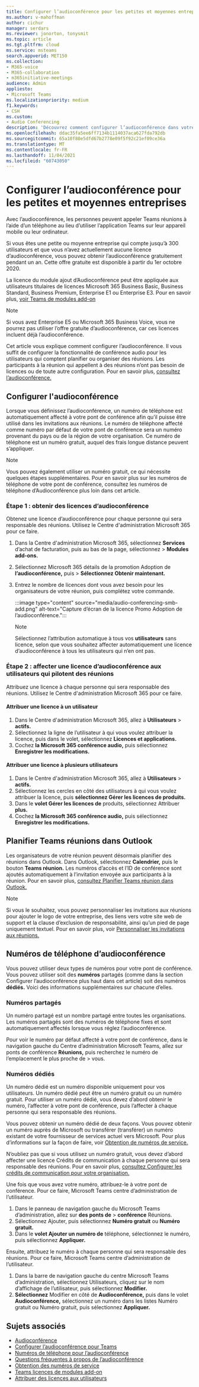 ```yaml
---
title: Configurer l’audioconférence pour les petites et moyennes entreprises
ms.author: v-mahoffman
author: cichur
manager: serdars
ms.reviewer: jonorton, tonysmit
ms.topic: article
ms.tgt.pltfrm: cloud
ms.service: msteams
search.appverid: MET150
ms.collection:
- M365-voice
- M365-collaboration
- m365initiative-meetings
audience: Admin
appliesto:
- Microsoft Teams
ms.localizationpriority: medium
f1.keywords:
- CSH
ms.custom:
- Audio Conferencing
description: 'Découvrez comment configurer l’audioconférence dans votre petite ou moyenne entreprise pour les personnes qui ont besoin d’utiliser un téléphone pour appeler des réunions. '
ms.openlocfilehash: ddac35fa5ee6ff7134b1114037aca627fda792db
ms.sourcegitcommit: 65a10f80e5dfd67b2778e09f5f92c21ef09ce36a
ms.translationtype: MT
ms.contentlocale: fr-FR
ms.lasthandoff: 11/04/2021
ms.locfileid: "60743050"
---
```

# <a name="set-up-audio-conferencing-for-small-and-medium-businesses"></a>Configurer l’audioconférence pour les petites et moyennes entreprises

Avec l’audioconférence, les personnes peuvent appeler Teams réunions à l’aide d’un téléphone au lieu d’utiliser l’application Teams sur leur appareil mobile ou leur ordinateur.  

Si vous êtes une petite ou moyenne entreprise qui compte jusqu’à 300 utilisateurs et que vous n’avez actuellement aucune licence d’audioconférence, vous pouvez obtenir l’audioconférence gratuitement pendant un an. Cette offre gratuite est disponible à partir du 1er octobre 2020.

La licence du module ajout d’Audioconférence peut être appliquée aux utilisateurs titulaires de licences Microsoft 365 Business Basic, Business Standard, Business Premium, Enterprise E1 ou Enterprise E3. Pour en savoir plus, [voir Teams de modules add-on](teams-add-on-licensing/microsoft-teams-add-on-licensing.md)

> [!NOTE]
> Si vous avez Enterprise E5 ou Microsoft 365 Business Voice, vous ne pourrez pas utiliser l’offre gratuite d’audioconférence, car ces licences incluent déjà l’audioconférence.

Cet article vous explique comment configurer l’audioconférence. Il vous suffit de configurer la fonctionnalité de conférence audio pour les utilisateurs qui comptent planifier ou organiser des réunions. Les participants à la réunion qui appellent à des réunions n’ont pas besoin de licences ou de toute autre configuration. Pour en savoir plus, [consultez l’audioconférence.](audio-conferencing-in-office-365.md)

## <a name="set-up-audio-conferencing"></a>Configurer l'audioconférence

Lorsque vous définissez l’audioconférence, un numéro de téléphone est automatiquement affecté à votre pont de conférence afin qu’il puisse être utilisé dans les invitations aux réunions. Le numéro de téléphone affecté comme numéro par défaut de votre pont de conférence sera un numéro provenant du pays ou de la région de votre organisation. Ce numéro de téléphone est un numéro gratuit, auquel des frais longue distance peuvent s’appliquer.

> [!NOTE]
> Vous pouvez également utiliser un numéro gratuit, ce qui nécessite quelques étapes supplémentaires. Pour en savoir plus sur les numéros de [](#audio-conferencing-phone-numbers) téléphone de votre pont de conférence, consultez les numéros de téléphone d’Audioconférence plus loin dans cet article.

### <a name="step-1-get-audio-conferencing-licenses"></a>Étape 1 : obtenir des licences d’audioconférence

Obtenez une licence d’audioconférence pour chaque personne qui sera responsable des réunions. Utilisez le Centre d'administration Microsoft 365 pour ce faire.

1. Dans la Centre d'administration Microsoft 365, sélectionnez **Services** d’achat de facturation, puis au bas de la page, sélectionnez  >   **Modules add-ons.**
2. Sélectionnez Microsoft 365 détails de la promotion Adoption de **l’audioconférence,** puis  >   **Sélectionnez Obtenir maintenant.**
3. Entrez le nombre de licences dont vous avez besoin pour les organisateurs de votre réunion, puis complétez votre commande.

    :::image type="content" source="media/audio-conferencing-smb-add.png" alt-text="Capture d’écran de la licence Promo Adoption de l’audioconférence.":::

    > [!NOTE]
    > Sélectionnez l’attribution automatique à tous vos **utilisateurs** sans licence, selon que vous souhaitez affecter automatiquement une licence d’audioconférence à tous les utilisateurs qui n’en ont pas.

### <a name="step-2-assign-an-audio-conferencing-license-to-users-who-lead-meetings"></a>Étape 2 : affecter une licence d’audioconférence aux utilisateurs qui pilotent des réunions

Attribuez une licence à chaque personne qui sera responsable des réunions. Utilisez le Centre d'administration Microsoft 365 pour ce faire.

#### <a name="assign-a-license-to-one-user"></a>Attribuer une licence à un utilisateur

1. Dans le Centre d'administration Microsoft 365, allez à **Utilisateurs**  >  **actifs.**  
2. Sélectionnez la ligne de l’utilisateur à qui vous voulez attribuer la licence, puis dans le volet, sélectionnez **Licences et applications.**
3. Cochez **la Microsoft 365 conférence audio,** puis sélectionnez **Enregistrer les modifications.**

#### <a name="assign-a-license-to-multiple-users"></a>Attribuer une licence à plusieurs utilisateurs

1. Dans le Centre d'administration Microsoft 365, allez à **Utilisateurs**  >  **actifs.**  
2. Sélectionnez les cercles en côté des utilisateurs à qui vous voulez attribuer la licence, puis **sélectionnez Gérer les licences de produits.**
3. Dans le **volet Gérer les licences de** produits, sélectionnez Attribuer **plus.**
4. Cochez **la Microsoft 365 conférence audio,** puis sélectionnez **Enregistrer les modifications.**  

## <a name="schedule-teams-meetings-in-outlook"></a>Planifier Teams réunions dans Outlook

Les organisateurs de votre réunion peuvent désormais planifier des réunions dans Outlook. Dans Outlook, sélectionnez **Calendrier,** puis le bouton **Teams réunion.** Les numéros d’accès et l’ID de conférence sont ajoutés automatiquement à l’invitation envoyée aux participants à la réunion. Pour en savoir plus, [consultez Planifier Teams réunion dans Outlook.](https://support.microsoft.com/office/schedule-a-teams-meeting-from-outlook-883cc15c-580f-441a-92ea-0992c00a9b0f)

> [!NOTE]
> Si vous le souhaitez, vous pouvez personnaliser les invitations aux réunions pour ajouter le logo de votre entreprise, des liens vers votre site web de support et la clause d’exclusion de responsabilité, ainsi qu’un pied de page uniquement textuel. Pour en savoir plus, voir [Personnaliser les invitations aux réunions.](meeting-settings-in-teams.md#customize-meeting-invitations)

## <a name="audio-conferencing-phone-numbers"></a>Numéros de téléphone d’audioconférence

Vous pouvez utiliser deux types de numéros pour votre pont de conférence. Vous pouvez utiliser soit des **numéros** partagés (comme dans la section Configurer l’audioconférence plus haut dans cet article) soit des numéros **dédiés.** [](#set-up-audio-conferencing) Voici des informations supplémentaires sur chacune d’elles.

### <a name="shared-numbers"></a>Numéros partagés

Un numéro partagé est un nombre partagé entre toutes les organisations. Les numéros partagés sont des numéros de téléphone fixes et sont automatiquement affectés lorsque vous réglez l’audioconférence.

Pour voir le numéro par défaut affecté à votre pont de conférence, dans le navigation gauche du Centre d’administration Microsoft Teams, allez sur ponts de conférence **Réunions,** puis recherchez le numéro de l’emplacement le plus proche de  >  vous.

### <a name="dedicated-numbers"></a>Numéros dédiés

Un numéro dédié est un numéro disponible uniquement pour vos utilisateurs. Un numéro dédié peut être un numéro gratuit ou un numéro gratuit. Pour utiliser un numéro dédié, vous devez d’abord obtenir le numéro, l’affecter à votre pont de conférence, puis l’affecter à chaque personne qui sera responsable des réunions.

Vous pouvez obtenir un numéro dédié de deux façons. Vous pouvez obtenir un numéro auprès de Microsoft ou transférer (transférer) un numéro existant de votre fournisseur de services actuel vers Microsoft. Pour plus d’informations sur la façon de faire, voir [Obtention de numéros de service.](getting-service-phone-numbers.md)

N’oubliez pas que si vous utilisez un numéro gratuit, vous devez d’abord affecter une licence Crédits de communication à chaque personne qui sera responsable des réunions. Pour en savoir plus, [consultez Configurer les crédits de communication pour votre organisation.](set-up-communications-credits-for-your-organization.md)

Une fois que vous avez votre numéro, attribuez-le à votre pont de conférence. Pour ce faire, Microsoft Teams centre d’administration de l’utilisateur.

1. Dans le panneau de navigation gauche du Microsoft Teams d’administration, allez sur **des ponts de**  >  **conférence** Réunions.
2. Sélectionnez Ajouter, puis sélectionnez **Numéro gratuit** ou **Numéro gratuit.** 
3. Dans le **volet Ajouter un numéro de** téléphone, sélectionnez le numéro, puis sélectionnez **Appliquer.**

Ensuite, attribuez le numéro à chaque personne qui sera responsable des réunions. Pour ce faire, Microsoft Teams centre d’administration de l’utilisateur.

1. Dans la barre de navigation gauche du centre Microsoft Teams d’administration, sélectionnez Utilisateurs, cliquez sur le nom d’affichage de l’utilisateur, puis sélectionnez **Modifier.**
2. **Sélectionnez** Modifier en côté de **Audioconférence,** puis dans le volet **Audioconférence,** sélectionnez un numéro dans les listes Numéro gratuit ou Numéro gratuit, puis sélectionnez **Appliquer.**  

## <a name="related-topics"></a>Sujets associés

- [Audioconférence](audio-conferencing-in-office-365.md)
- [Configurer l’audioconférence pour Teams](set-up-audio-conferencing-in-teams.md)
- [Numéros de téléphone pour l’audioconférence](phone-numbers-for-audio-conferencing-in-teams.md)
- [Questions fréquentes à propos de l’audioconférence](audio-conferencing-common-questions.md)
- [Obtention des numéros de service](getting-service-phone-numbers.md)
- [Teams licences de modules add-on](teams-add-on-licensing/microsoft-teams-add-on-licensing.md)
- [Attribuer des licences aux utilisateurs](/microsoft-365/admin/manage/assign-licenses-to-users)